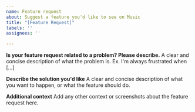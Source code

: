 ```yaml
---
name: Feature request
about: Suggest a feature you'd like to see on Music
title: "[Feature Request]"
labels: ''
assignees: ''

---
```


**Is your feature request related to a problem? Please describe.**
A clear and concise description of what the problem is. Ex. I'm always frustrated when [...]

**Describe the solution you'd like**
A clear and concise description of what you want to happen, or what the feature should do.

**Additional context**
Add any other context or screenshots about the feature request here.